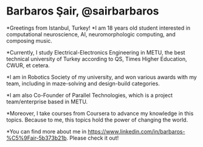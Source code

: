 # Barbaros Şair, @sairbarbaros
*Greetings from Istanbul, Turkey! *I am 18 years old student interested in computational neuroscience, AI, neuromorphologic computing, and composing music.

*Currently, I study Electrical-Electronics Engineering in METU, the best technical university of Turkey according to QS, Times Higher Education, CWUR, et cetera.

*I am in Robotics Society of my university, and won various awards with my team, including in maze-solving and design-build categories.

*I am also Co-Founder of Parallel Technologies, which is a project team/enterprise based in METU.

*Moreover, I take courses from Coursera to advance my knowledge in this topics. Because to me, this topics hold the power of changing the world.

*You can find more about me in https://www.linkedin.com/in/barbaros-%C5%9Fair-5b373b21b. Please check it out!
